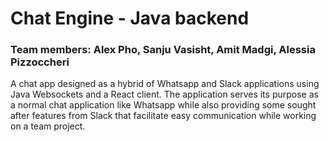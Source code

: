 # Chat Engine - Java backend

### Team members: Alex Pho, Sanju Vasisht, Amit Madgi, Alessia Pizzoccheri

A chat app designed as a hybrid of Whatsapp and Slack applications using Java Websockets and a React client.
The application serves its purpose as a normal chat application like Whatsapp while also providing some sought after features from Slack that facilitate easy communication while working on a team project.
